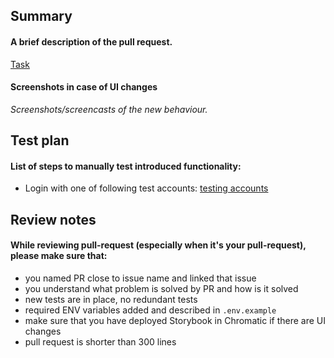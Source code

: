 ## Summary

#### A brief description of the pull request.

[Task](https://www.pivotaltracker.com/story/show/PIVOTAL_TASK_ID)

#### Screenshots in case of UI changes
*Screenshots/screencasts of the new behaviour.*

## Test plan

#### List of steps to manually test introduced functionality:

- Login with one of following test accounts: [testing accounts](https://3.basecamp.com/3122938/buckets/22010759/messages/4772187635)

## Review notes

#### While reviewing pull-request (especially when it's your pull-request), please make sure that:

- you named PR close to issue name and linked that issue
- you understand what problem is solved by PR and how is it solved
- new tests are in place, no redundant tests
- required ENV variables added and described in `.env.example`
- make sure that you have deployed Storybook in Chromatic if there are UI changes
- pull request is shorter than 300 lines

